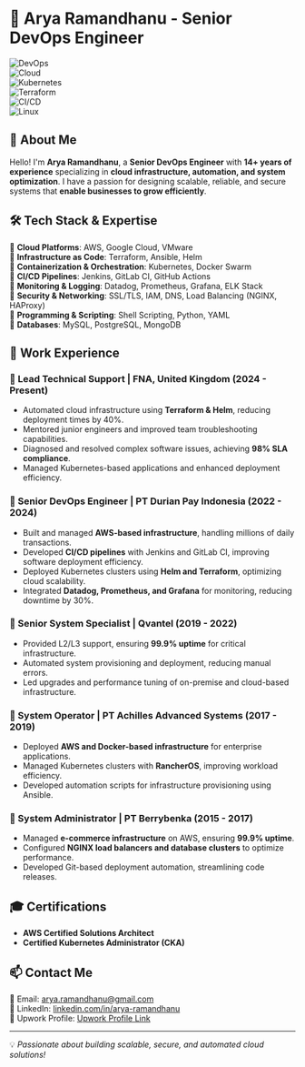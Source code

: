 # 🚀 Arya Ramandhanu - Senior DevOps Engineer  

![DevOps](https://img.shields.io/badge/DevOps-Automation-blue?style=for-the-badge)  
![Cloud](https://img.shields.io/badge/Cloud-AWS%20|%20Google%20Cloud-orange?style=for-the-badge)  
![Kubernetes](https://img.shields.io/badge/Kubernetes-Orchestration-blue?style=for-the-badge)  
![Terraform](https://img.shields.io/badge/IaC-Terraform-purple?style=for-the-badge)  
![CI/CD](https://img.shields.io/badge/CI/CD-Jenkins%20|%20GitLab-green?style=for-the-badge)  
![Linux](https://img.shields.io/badge/Linux-Administration-yellow?style=for-the-badge)  

## 👋 About Me  
Hello! I'm **Arya Ramandhanu**, a **Senior DevOps Engineer** with **14+ years of experience** specializing in **cloud infrastructure, automation, and system optimization**. I have a passion for designing scalable, reliable, and secure systems that **enable businesses to grow efficiently**.  

## 🛠️ Tech Stack & Expertise  
🔹 **Cloud Platforms**: AWS, Google Cloud, VMware  
🔹 **Infrastructure as Code**: Terraform, Ansible, Helm  
🔹 **Containerization & Orchestration**: Kubernetes, Docker Swarm  
🔹 **CI/CD Pipelines**: Jenkins, GitLab CI, GitHub Actions  
🔹 **Monitoring & Logging**: Datadog, Prometheus, Grafana, ELK Stack  
🔹 **Security & Networking**: SSL/TLS, IAM, DNS, Load Balancing (NGINX, HAProxy)  
🔹 **Programming & Scripting**: Shell Scripting, Python, YAML  
🔹 **Databases**: MySQL, PostgreSQL, MongoDB  

## 💼 Work Experience  

### **🔹 Lead Technical Support | FNA, United Kingdom (2024 - Present)**  
- Automated cloud infrastructure using **Terraform & Helm**, reducing deployment times by 40%.  
- Mentored junior engineers and improved team troubleshooting capabilities.  
- Diagnosed and resolved complex software issues, achieving **98% SLA compliance**.  
- Managed Kubernetes-based applications and enhanced deployment efficiency.  

### **🔹 Senior DevOps Engineer | PT Durian Pay Indonesia (2022 - 2024)**  
- Built and managed **AWS-based infrastructure**, handling millions of daily transactions.  
- Developed **CI/CD pipelines** with Jenkins and GitLab CI, improving software deployment efficiency.  
- Deployed Kubernetes clusters using **Helm and Terraform**, optimizing cloud scalability.  
- Integrated **Datadog, Prometheus, and Grafana** for monitoring, reducing downtime by 30%.  

### **🔹 Senior System Specialist | Qvantel (2019 - 2022)**  
- Provided L2/L3 support, ensuring **99.9% uptime** for critical infrastructure.  
- Automated system provisioning and deployment, reducing manual errors.  
- Led upgrades and performance tuning of on-premise and cloud-based infrastructure.  

### **🔹 System Operator | PT Achilles Advanced Systems (2017 - 2019)**  
- Deployed **AWS and Docker-based infrastructure** for enterprise applications.  
- Managed Kubernetes clusters with **RancherOS**, improving workload efficiency.  
- Developed automation scripts for infrastructure provisioning using Ansible.  

### **🔹 System Administrator | PT Berrybenka (2015 - 2017)**  
- Managed **e-commerce infrastructure** on AWS, ensuring **99.9% uptime**.  
- Configured **NGINX load balancers and database clusters** to optimize performance.  
- Developed Git-based deployment automation, streamlining code releases.  

## 🎓 Certifications  
- **AWS Certified Solutions Architect**  
- **Certified Kubernetes Administrator (CKA)**  

## 📫 Contact Me  
📧 Email: [arya.ramandhanu@gmail.com](mailto:arya.ramandhanu@gmail.com)  
🔗 LinkedIn: [linkedin.com/in/arya-ramandhanu](https://linkedin.com/in/arya-ramandhanu)  
🚀 Upwork Profile: [Upwork Profile Link](https://www.upwork.com/freelancers/aramandhanu)  

---

💡 *Passionate about building scalable, secure, and automated cloud solutions!*  
